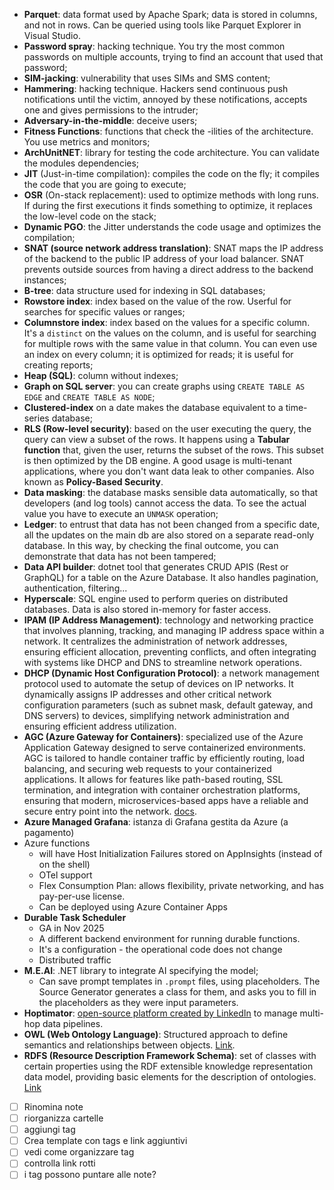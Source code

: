 
- **Parquet**: data format used by Apache Spark; data is stored in columns, and not in rows. Can be queried using tools like Parquet Explorer in Visual Studio.
- **Password spray**: hacking technique. You try the most common passwords on multiple accounts, trying to find an account that used that password;
- **SIM-jacking**: vulnerability that uses SIMs and SMS content;
- **Hammering**: hacking technique. Hackers send continuous push notifications until the victim, annoyed by these notifications, accepts one and gives permissions to the intruder;
- **Adversary-in-the-middle**: deceive users;
- **Fitness Functions**: functions that check the -ilities of the architecture. You use metrics and monitors;
- **ArchUnitNET**: library for testing the code architecture. You can validate the modules dependencies;
- **JIT** (Just-in-time compilation): compiles the code on the fly; it compiles the code that you are going to execute;
- **OSR** (On-stack replacement): used to optimize methods with long runs. If during the first executions it finds something to optimize, it replaces the low-level code on the stack;
- **Dynamic PGO**: the Jitter understands the code usage and optimizes the compilation;
- **SNAT (source network address translation)**: SNAT maps the IP address of the backend to the public IP address of your load balancer. SNAT prevents outside sources from having a direct address to the backend instances;
- **B-tree**: data structure used for indexing in SQL databases;
- **Rowstore index**: index based on the value of the row. Userful for searches for specific values or ranges;
- **Columnstore index**: index based on the values for a specific column. It's a `distinct` on the values on the column, and is useful for searching for multiple rows with the same value in that column. You can even use an index on every column; it is optimized for reads; it is useful for creating reports;
- **Heap (SQL)**: column without indexes;
- **Graph on SQL server**: you can create graphs using `CREATE TABLE AS EDGE` and `CREATE TABLE AS NODE`;
- **Clustered-index** on a date makes the database equivalent to a time-series database;
- **RLS (Row-level security)**: based on the user executing the query, the query can view a subset of the rows. It happens using a **Tabular function** that, given the user, returns the subset of the rows. This subset is then optimized by the DB engine. A good usage is multi-tenant applications, where you don't want data leak to other companies. Also known as **Policy-Based Security**.
- **Data masking**: the database masks sensible data automatically, so that developers (and log tools) cannot access the data. To see the actual value you have to execute an `UNMASK` operation;
- **Ledger**: to entrust that data has not been changed from a specific date, all the updates on the main db are also stored on a separate read-only database. In this way, by checking the final outcome, you can demonstrate that data has not been tampered;
- **Data API builder**: dotnet tool that generates CRUD APIS (Rest or GraphQL) for a table on the Azure Database. It also handles pagination, authentication, filtering...
- **Hyperscale**: SQL engine used to perform queries on distributed databases. Data is also stored in-memory for faster access.
- **IPAM (IP Address Management)**: technology and networking practice that involves planning, tracking, and managing IP address space within a network. It centralizes the administration of network addresses, ensuring efficient allocation, preventing conflicts, and often integrating with systems like DHCP and DNS to streamline network operations.
- **DHCP (Dynamic Host Configuration Protocol)**: a network management protocol used to automate the setup of devices on IP networks. It dynamically assigns IP addresses and other critical network configuration parameters (such as subnet mask, default gateway, and DNS servers) to devices, simplifying network administration and ensuring efficient address utilization.
- **AGC (Azure Gateway for Containers)**: specialized use of the Azure Application Gateway designed to serve containerized environments. AGC is tailored to handle container traffic by efficiently routing, load balancing, and securing web requests to your containerized applications. It allows for features like path-based routing, SSL termination, and integration with container orchestration platforms, ensuring that modern, microservices-based apps have a reliable and secure entry point into the network. [docs](https://learn.microsoft.com/en-us/azure/aks/advanced-container-networking-services-overview).
- **Azure Managed Grafana**: istanza di Grafana gestita da Azure (a pagamento)
- Azure functions
  - will have Host Initialization Failures stored on AppInsights (instead of on the shell)
  - OTel support
  - Flex Consumption Plan: allows flexibility, private networking, and has pay-per-use license.
  - Can be deployed using Azure Container Apps
- **Durable Task Scheduler**
  - GA in Nov 2025
  - A different backend environment for running durable functions.
  - It's a configuration - the operational code does not change
  - Distributed traffic
- **M.E.AI**: .NET library to integrate AI specifying the model;
  - Can save prompt templates in `.prompt` files, using placeholders. The Source Generator generates a class for them, and asks you to fill in the placeholders as they were input parameters.
- **Hoptimator**: [open-source platform created by LinkedIn](https://www.linkedin.com/blog/engineering/data-streaming-processing/declarative-data-pipelines-with-hoptimator) to manage multi-hop data pipelines.
- **OWL (Web Ontology Language)**: Structured approach to define semantics and relationships between objects. [Link](https://en.wikipedia.org/wiki/Web_Ontology_Language).
- **RDFS (Resource Description Framework Schema)**: set of classes with certain properties using the RDF extensible knowledge representation data model, providing basic elements for the description of ontologies. [Link](https://en.wikipedia.org/wiki/RDF_Schema)

- [ ] Rinomina note
- [ ] riorganizza cartelle
- [ ] aggiungi tag
- [ ] Crea template con tags e link aggiuntivi
- [ ] vedi come organizzare tag
- [ ] controlla link rotti
- [ ] i tag possono puntare alle note?